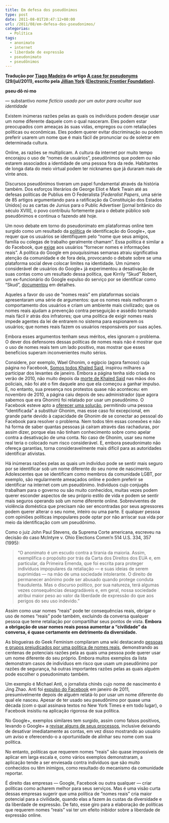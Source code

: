 ```yaml
---
title: Em defesa dos pseudônimos
type: post
date: 2011-08-01T20:47:12+00:00
url: /2011/08/em-defesa-dos-pseudonimos/
categorias:
  - Política
tags:
  - anonimato
  - internet
  - liberdade de expressão
  - pseudonimato
  - pseudônimos
---
```


**Tradução por [Tiago Madeira][1] do artigo [A case for pseudonyms][2] (29/jul/2011), escrito pela [Jillian York][3] ([Electronic Frontier Foundation][4]).**

**pseu·dô·ni·mo**

— substantivo _nome fictício usado por um autor para ocultar sua identidade_

Existem inúmeras razões pelas as quais os indivíduos podem desejar usar um nome diferente daquele com o qual nasceram. Eles podem estar preocupados com ameaças às suas vidas, empregos ou com retaliações políticas ou econômicas. Eles podem querer evitar discriminação ou podem preferir usarem um nome que é mais fácil de pronunciar ou de soletrar em determinada cultura.

Online, as razões se multiplicam. A cultura da internet por muito tempo encorajou o uso de “nomes de usuários”, pseudônimos que podem ou não estarem associados a identidade de uma pessoa fora da rede. Habitantes de longa data do meio virtual podem ter nicknames que já duraram mais de vinte anos.

Discursos pseudônimos tiveram um papel fundamental através da história também. Dos esforços literários de George Eliot e Mark Twain até as defesas políticas de Publius em O Federalista [_Federalist Papers_, uma série de 85 artigos argumentando para a ratificação da Constituição dos Estados Unidos] ou as cartas de Junius para o Public Advertiser [jornal britânico do século XVIII], o povo contribuiu fortemente para o debate público sob pseudônimos e continua o fazendo até hoje.

Um novo debate em torno do pseudonimato em plataformas online tem surgido como um resultado da [política][5] de identificação do Google+, que requer que os usuários se identifiquem pelo “nome que seus amigos, família ou colegas de trabalho geralmente chamam”. Essa política é similar a do Facebook, que [exige][5] aos usuários “fornecer nomes e informações reais”. A política do Google em pouquíssimas semanas atraiu significativa atenção da comunidade e de fora dela, provocando o debate sobre se uma plataforma social deve colocar limites na identidade. Um número considerável de usuários do Google+ já experimentou a desativação de suas contas como um resultado dessa política, que Kirrily “Skud” Robert, um ex-funcionário do Google expulso do serviço por se identificar como “Skud”, [documentou][6] em detalhes.

Aqueles a favor do uso de “nomes reais” em plataformas sociais apresentaram uma série de argumentos: que os nomes reais melhoram o comportamento dos usuários e criam um ambiente mais civilizado; que os nomes reais ajudam a prevenção contra perseguição e assédio tornando mais fácil ir atrás dos infratores; que uma política de exigir nomes reais impede agentes da lei de entrarem no sistema para espionarem os usuários; que nomes reais fazem os usuários responsáveis por suas ações.

Embora esses argumentos tenham seus méritos, eles ignoram o problema. O dever dos defensores dessas políticas de nomes reais não é mostrar que o uso de nomes reais tem um lado positivo, mas mostrar que esses benefícios superam inconvenientes muito sérios.

Considere, por exemplo, Wael Ghonim, o egípcio (agora famoso) cuja página no Facebook, [Somos todos Khaled Said][7], inspirou milhares a participar dos levantes de janeiro. Embora a página tenha sido criada no verão de 2010, não muito depois da [morte de Khaled Said][8] nas mãos dos policiais, não foi até o fim daquele ano que ela começou a ganhar impulso. E, no entanto, sua presença nos protestos quase não aconteceu: em novembro de 2010, a página caiu depois de seu administrador (que agora sabemos que era Ghonim) foi relatado por usar um pseudônimo. O Facebook esteve apto a [oferecer uma solução][9], permitindo uma pessoa “identificada” a substituir Ghonim, mas esse caso foi excepcional, em grande parte devido à capacidade de Ghonim de se conectar ao pessoal do Facebook para resolver o problema. Nem todos têm essas conexões e não há forma de saber quantas pessoas já caíram através das rachaduras, por assim dizer, porque elas não tinham conhecimento sobre como apelar contra a desativação de uma conta. No caso de Ghonim, usar seu nome real teria o colocado num risco considerável. E, embora pseudonimato não ofereça garantias, torna consideravelmente mais difícil para as autoridades identificar ativistas.

Há inúmeras razões pelas as quais um indivíduo pode se sentir mais seguro por se identificar sob um nome diferente do seu nome de nascimento. Adolescentes que se identificam como membros da comunidade LGBT, por exemplo, são regularmente ameaçados online e podem preferir se identificar na internet com um pseudônimo. Indivíduos cujo conjugês trabalham para o governo ou são muito conhecidos, muitas vezes podem querer esconder aspectos de seu próprio estilo de vida e podem se sentir mais seguros operando sob um nome diferente online. Sobreviventes de violência doméstica que precisam não ser encontradas por seus agressores podem querer alterar o seu nome, inteiro ou uma parte. E qualquer pessoa com opiniões políticas impopulares pode optar por não arriscar sua vida por meio da identificação com um pseudônimo.

Como o juiz John Paul Stevens, da Suprema Corte americana, escreveu na decisão do caso McIntyre v. Ohio Elections Comm’n 514 U.S. 334, 357 (1995):

> “O anonimato é um escudo contra a tirania da maioria. Assim, exemplifica o propósito por trás da Carta dos Direitos dos EUA e, em particular, da Primeira Emenda, que foi escrita para proteger indivíduos impopulares da retaliação — e suas ideias de serem suprimidas — na mão de uma sociedade intolerante. O direito de permanecer anônimo pode ser abusado quando protege conduta fraudulenta. Mas o discurso político, por sua natureza, terá algumas vezes consequências desagradáveis e, em geral, nossa sociedade atribui maior peso ao valor da liberdade de expressão do que aos perigos do seu uso indevido.”

Assim como usar nomes “reais” pode ter consequências reais, obrigar o uso de nomes “reais” pode também, excluindo da conversa qualquer pessoa que teme retaliação por compartilhar seus pontos de vista. **Embora a obrigação de usar nomes reais possa aumentar a “civilidade” da conversa, é quase certamente em detrimento da diversidade.**

As blogueiras do Geek Feminism compilaram uma wiki destacando [pessoas e grupos prejudicados por uma política de nomes reais][10], demonstrando as centenas de potenciais razões pela as quais uma pessoa pode querer usar um nome diferente do seu próprio. Embora muitos exemplos da lista demonstram casos de indivíduos em risco que usam um pseudônimo por razões de segurança, há outras importantes razões pelas as quais alguém pode escolher o pseudonimato também.

Um exemplo é Michael Anti, o jornalista chinês cujo nome de nascimento é Jing Zhao. Anti foi [expulso do Facebook][11] em janeiro de 2011, presumivelmente depois de alguém relatá-lo por usar um nome diferente do qual ele nasceu. Apesar de ter usado seu pseudônimo por quase uma década (com o qual assinava textos no New York Times e em todo lugar), o Facebook insistiu na aplicação rigorosa de sua política.

No Google+, exemplos similares tem surgido, assim como falsos positivos, levando o Google+ a [revisar alguns de seus processos][12], inclusive deixando de desativar imediatamente as contas, em vez disso mostrando ao usuário um aviso e oferecendo-o a oportunidade de alinhar seu nome com sua política.

No entanto, políticas que requerem nomes “reais” são quase impossíveis de aplicar em larga escala e, como vários exemplos demonstraram, a aplicação tende a ser enviesada contra indivíduos que são muito conhecidos ou têm inimigos, como resultado do mecanismo da comunidade reportar.

É direito das empresas — Google, Facebook ou outra qualquer — criar políticas como acharem melhor para seus serviços. Mas é uma visão curta dessas empresas sugerir que uma política de “nomes reais” cria maior potencial para a civilidade, quando elas a fazem às custas da diversidade e da liberdade de expressão. De fato, esse giro para a elaboração de políticas que requerem nomes “reais” vai ter um efeito inibidor sobre a liberdade de expressão online.

[1]: /2011/08/em-defesa-dos-pseudonimos/
[2]: https://www.eff.org/deeplinks/2011/07/case-pseudonyms
[3]: https://www.eff.org/about/staff/jillian
[4]: https://www.eff.org/
[5]: http://www.google.com/support/accounts/bin/answer.py?answer=107107
[6]: http://infotrope.net/2011/07/25/preliminary-results-of-my-survey-of-suspended-google-accounts/
[7]: https://www.facebook.com/ElShaheeed
[8]: https://secure.wikimedia.org/wikipedia/en/wiki/Death_of_Khaled_Mohamed_Saeed
[9]: http://www.thedailybeast.com/articles/2011/02/24/middle-east-uprising-facebooks-back-channel-diplomacy.html
[10]: http://geekfeminism.wikia.com/wiki/Who_is_harmed_by_a_%22Real_Names%22_policy%3F
[11]: http://www.cpj.org/internet/2011/03/michael-antis-exile-from-facebook-over-real-name-p.php
[12]: https://plus.google.com/113116318008017777871/posts/VJoZMS8zVqU
